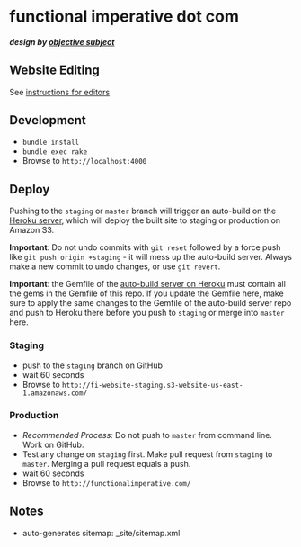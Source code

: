 functional imperative dot com
=============
##### design by [objective subject](http://objectivesubject.com)

## Website Editing

See [instructions for editors](README-Editors.md)


## Development

* `bundle install`
* `bundle exec rake`
* Browse to `http://localhost:4000`


## Deploy

Pushing to the `staging` or `master` branch will trigger an auto-build on the [Heroku server](https://github.com/func-i/fi-site-autobuild), which will deploy the built site to staging or production on Amazon S3.

**Important**: Do not undo commits with `git reset` followed by a force push like `git push origin +staging` - it will mess up the auto-build server. Always make a new commit to undo changes, or use `git revert`.

**Important**: the Gemfile of the [auto-build server on Heroku](https://github.com/func-i/fi-site-autobuild) must contain all the gems in the Gemfile of this repo. If you update the Gemfile here, make sure to apply the same changes to the Gemfile of the auto-build server repo and push to Heroku there before you push to `staging` or merge into `master` here.


### Staging

* push to the `staging` branch on GitHub
* wait 60 seconds
* Browse to `http://fi-website-staging.s3-website-us-east-1.amazonaws.com/`

### Production

* *Recommended Process:* Do not push to `master` from command line. Work on GitHub.
* Test any change on `staging` first. Make pull request from `staging` to `master`. Merging a pull request equals a push.
* wait 60 seconds
* Browse to `http://functionalimperative.com/`


## Notes

* auto-generates sitemap: _site/sitemap.xml

